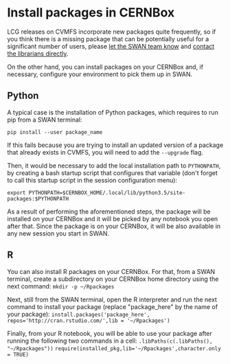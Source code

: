 # Install packages in CERNBox

LCG releases on CVMFS incorporate new packages quite frequently, so if you think there is a missing package that can be 
potentially useful for a significant number of users, please [let the SWAN team know](mailto:swan-talk@cern.ch) and 
[contact the librarians directly](https://sft.its.cern.ch/jira/projects/SPI).

On the other hand, you can install packages on your CERNBox and, if necessary, configure your environment to pick them 
up in SWAN. 

## Python

A typical case is the installation of Python packages, which requires to run pip from a SWAN terminal:

   `pip install --user package_name`

If this fails because you are trying to install an updated version of a package that already exists in CVMFS, you will need to add the `--upgrade` flag.

Then, it would be necessary to add the local installation path to `PYTHONPATH`, by creating a bash startup script that configures that variable (don't forget to call this startup script in the session configuration menu):

    export PYTHONPATH=$CERNBOX_HOME/.local/lib/python3.5/site-packages:$PYTHONPATH

As a result of performing the aforementioned steps, the package will be installed on your CERNBox and it will be picked by 
any notebook you open after that. Since the package is on your CERNBox, it will be also available in any new session 
you start in SWAN.

## R

You can also install R packages on your CERNBox. For that, from a SWAN terminal, create a subdirectory on your CERNBox home directory using the next command:
`mkdir -p ~/Rpackages`

Next, still from the SWAN terminal, open the R interpreter and run the next command to install your package (replace "package_here" by the name of your package):
`install.packages('package_here', repos='http://cran.rstudio.com/',lib = '~/Rpackages')`

Finally, from your R notebook, you will be able to use your package after running the following two commands in a cell:
`.libPaths(c(.libPaths(), "~/Rpackages"))`
`require(installed_pkg,lib='~/Rpackages',character.only = TRUE)`
